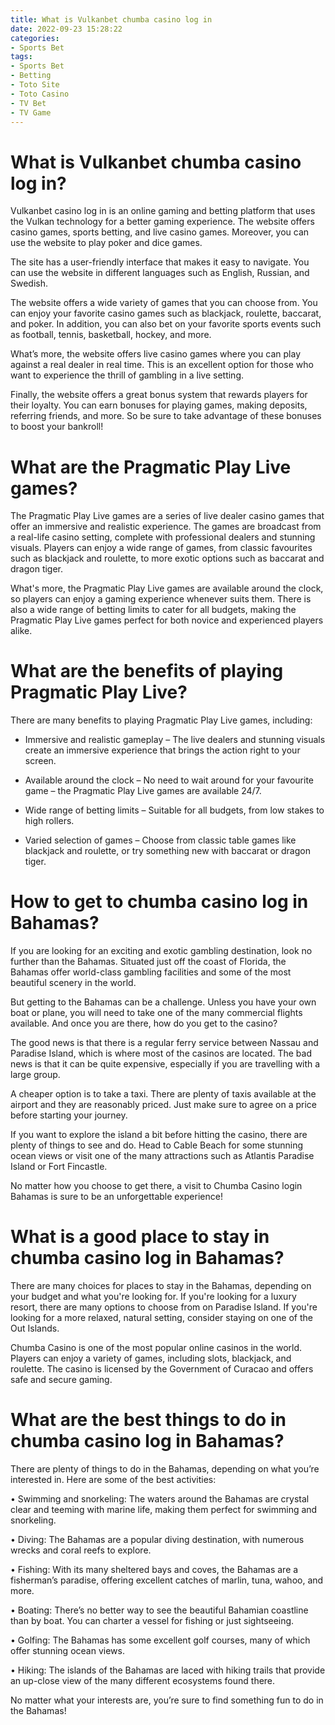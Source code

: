```yaml
---
title: What is Vulkanbet chumba casino log in
date: 2022-09-23 15:28:22
categories:
- Sports Bet
tags:
- Sports Bet
- Betting
- Toto Site
- Toto Casino
- TV Bet
- TV Game
---
```



#  What is Vulkanbet chumba casino log in?

Vulkanbet casino log in is an online gaming and betting platform that uses the Vulkan technology for a better gaming experience. The website offers casino games, sports betting, and live casino games. Moreover, you can use the website to play poker and dice games.

The site has a user-friendly interface that makes it easy to navigate. You can use the website in different languages such as English, Russian, and Swedish.

The website offers a wide variety of games that you can choose from. You can enjoy your favorite casino games such as blackjack, roulette, baccarat, and poker. In addition, you can also bet on your favorite sports events such as football, tennis, basketball, hockey, and more.

What’s more, the website offers live casino games where you can play against a real dealer in real time. This is an excellent option for those who want to experience the thrill of gambling in a live setting.

Finally, the website offers a great bonus system that rewards players for their loyalty. You can earn bonuses for playing games, making deposits, referring friends, and more. So be sure to take advantage of these bonuses to boost your bankroll!

#  What are the Pragmatic Play Live games?

The Pragmatic Play Live games are a series of live dealer casino games that offer an immersive and realistic experience. The games are broadcast from a real-life casino setting, complete with professional dealers and stunning visuals. Players can enjoy a wide range of games, from classic favourites such as blackjack and roulette, to more exotic options such as baccarat and dragon tiger.

What's more, the Pragmatic Play Live games are available around the clock, so players can enjoy a gaming experience whenever suits them. There is also a wide range of betting limits to cater for all budgets, making the Pragmatic Play Live games perfect for both novice and experienced players alike.

# What are the benefits of playing Pragmatic Play Live?

There are many benefits to playing Pragmatic Play Live games, including:

* Immersive and realistic gameplay – The live dealers and stunning visuals create an immersive experience that brings the action right to your screen.

* Available around the clock – No need to wait around for your favourite game – the Pragmatic Play Live games are available 24/7.

* Wide range of betting limits – Suitable for all budgets, from low stakes to high rollers.

* Varied selection of games – Choose from classic table games like blackjack and roulette, or try something new with baccarat or dragon tiger.

#  How to get to chumba casino log in Bahamas?

If you are looking for an exciting and exotic gambling destination, look no further than the Bahamas. Situated just off the coast of Florida, the Bahamas offer world-class gambling facilities and some of the most beautiful scenery in the world.

But getting to the Bahamas can be a challenge. Unless you have your own boat or plane, you will need to take one of the many commercial flights available. And once you are there, how do you get to the casino?

The good news is that there is a regular ferry service between Nassau and Paradise Island, which is where most of the casinos are located. The bad news is that it can be quite expensive, especially if you are travelling with a large group.

A cheaper option is to take a taxi. There are plenty of taxis available at the airport and they are reasonably priced. Just make sure to agree on a price before starting your journey.

If you want to explore the island a bit before hitting the casino, there are plenty of things to see and do. Head to Cable Beach for some stunning ocean views or visit one of the many attractions such as Atlantis Paradise Island or Fort Fincastle.

No matter how you choose to get there, a visit to Chumba Casino login Bahamas is sure to be an unforgettable experience!

#  What is a good place to stay in chumba casino log in Bahamas?

There are many choices for places to stay in the Bahamas, depending on your budget and what you're looking for. If you're looking for a luxury resort, there are many options to choose from on Paradise Island. If you're looking for a more relaxed, natural setting, consider staying on one of the Out Islands.

Chumba Casino is one of the most popular online casinos in the world. Players can enjoy a variety of games, including slots, blackjack, and roulette. The casino is licensed by the Government of Curacao and offers safe and secure gaming.

#  What are the best things to do in chumba casino log in Bahamas?

There are plenty of things to do in the Bahamas, depending on what you’re interested in. Here are some of the best activities:

• Swimming and snorkeling: The waters around the Bahamas are crystal clear and teeming with marine life, making them perfect for swimming and snorkeling.

• Diving: The Bahamas are a popular diving destination, with numerous wrecks and coral reefs to explore.

• Fishing: With its many sheltered bays and coves, the Bahamas are a fisherman’s paradise, offering excellent catches of marlin, tuna, wahoo, and more.

• Boating: There’s no better way to see the beautiful Bahamian coastline than by boat. You can charter a vessel for fishing or just sightseeing.

• Golfing: The Bahamas has some excellent golf courses, many of which offer stunning ocean views.

• Hiking: The islands of the Bahamas are laced with hiking trails that provide an up-close view of the many different ecosystems found there.

No matter what your interests are, you’re sure to find something fun to do in the Bahamas!